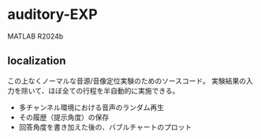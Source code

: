 # auditory-EXP

MATLAB R2024b

## localization

この上なくノーマルな音源/音像定位実験のためのソースコード。
実験結果の入力を除いて、ほぼ全ての行程を半自動的に実施できる。

- 多チャンネル環境における音声のランダム再生
- その履歴（提示角度）の保存
- 回答角度を書き加えた後の、バブルチャートのプロット
